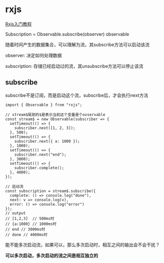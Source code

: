 # rxjs

[Rxjs入门教程](https://juejin.cn/post/7003328753556258846)



Subscription = Observable.subscribe(observer) observable

随着时间产生的数据集合，可以理解为流，其subscribe方法可以启动该流

observer: 决定如何处理数据

subscription: 存储已经启动过的流，其unsubscribe方法可以停止该流

## subscribe

subscribe不是订阅，而是启动这个流，subscribe后，才会执行next方法

```tsx
import { Observable } from "rxjs";

// stream$尾部的$是表示当前这个变量是个ovservable
const stream$ = new Observable(subscriber => {
  setTimeout(() => {
    subscriber.next([1, 2, 3]);
  }, 500);
  setTimeout(() => {
    subscriber.next({ a: 1000 });
  }, 1000);
  setTimeout(() => {
    subscriber.next("end");
  }, 3000);
  setTimeout(() => {
    subscriber.complete();
  }, 4000);
});

// 启动流
const subscription = stream$.subscribe({
  complete: () => console.log("done"),
  next: v => console.log(v),
  error: () => console.log("error")
});
// output
// [1,2,3]  // 500ms时
// {a:1000} // 1000ms时
// end // 3000ms时
// done // 4000ms时
```





能不能多次启动流，如果可以，那么多次启动时，相互之间的输出会不会干扰？

**可以多次启动，多次启动的流之间是相互独立的**

